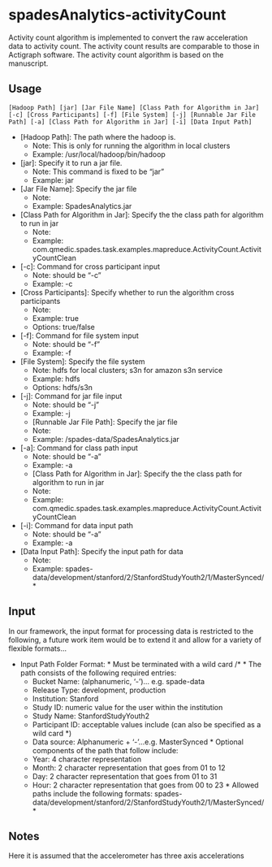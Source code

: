 # spadesAnalytics-activityCount
Activity count algorithm is implemented to convert the raw acceleration data to activity count. The activity count results are comparable to those in Actigraph software. The activity count algorithm is based on the manuscript.

Usage
-----
```ShellSession
[Hadoop Path] [jar] [Jar File Name] [Class Path for Algorithm in Jar] [-c] [Cross Participants] [-f] [File System] [-j] [Runnable Jar File Path] [-a] [Class Path for Algorithm in Jar] [-i] [Data Input Path]
```

* [Hadoop Path]: The path where the hadoop is. 
   * Note: This is only for running the algorithm in local clusters
   * Example:  /usr/local/hadoop/bin/hadoop
* [jar]: Specify it to run a jar file. 
   * Note: This command is fixed to be “jar”
   * Example: jar
* [Jar File Name]: Specify the jar file
   * Note:  
   * Example: SpadesAnalytics.jar
* [Class Path for Algorithm in Jar]: Specify the the class path for algorithm to run in jar
   * Note:
   * Example: com.qmedic.spades.task.examples.mapreduce.ActivityCount.ActivityCountClean
* [-c]: Command for cross participant input
   * Note: should be “-c”
   * Example: -c
* [Cross Participants]: Specify whether to run the algorithm cross participants
   * Note:
   * Example: true
   * Options: true/false
* [-f]: Command for file system input
   * Note: should be “-f”
   * Example: -f
* [File System]: Specify the file system
   * Note: hdfs for local clusters; s3n for amazon s3n service
   * Example: hdfs
   * Options: hdfs/s3n
* [-j]: Command for jar file input
   * Note: should be “-j”
   * Example: -j
   * [Runnable Jar File Path]: Specify the jar file
   * Note:  
   * Example: /spades-data/SpadesAnalytics.jar
* [-a]: Command for class path input
   * Note:  should be “-a”
   * Example: -a
   * [Class Path for Algorithm in Jar]: Specify the the class path for algorithm to run in jar
   * Note:
   * Example: com.qmedic.spades.task.examples.mapreduce.ActivityCount.ActivityCountClean
* [-i]: Command for data input path
   * Note:  should be “-a”
   * Example: -a
* [Data Input Path]: Specify the input path for data
   * Note:  
   * Example: spades-data/development/stanford/2/StanfordStudyYouth2/1/MasterSynced/*

Input
-----
In our framework, the input format for processing data is restricted to the following, a future work item would be to extend it and allow for a variety of flexible formats…

   * Input Path Folder Format:
    * Must be terminated with a wild card /*
    * The path consists of the following required entries:
       * Bucket Name: (alphanumeric, ‘-’)... e.g. spade-data
       * Release Type: development, production
       * Institution: Stanford
       * Study ID: numeric value for the user within the institution
       * Study Name:  StanfordStudyYouth2
       * Participant ID: acceptable values include (can also be specified as a wild card *)
       * Data source: Alphanumeric + ‘-’...e.g. MasterSynced
    * Optional components of the path that follow include:
       * Year: 4 character representation
       * Month: 2 character representation that goes from 01 to 12
       * Day: 2 character representation that goes from 01 to 31
       * Hour: 2 character representation that goes from 00 to 23
    * Allowed paths include the following formats: spades-data/development/stanford/2/StanfordStudyYouth2/1/MasterSynced/*

Notes
-----
Here it is assumed that the accelerometer has three axis accelerations
